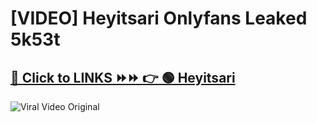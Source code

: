 
 # [VIDEO] Heyitsari Onlyfans Leaked 5k53t

## <h2><a href="https://clipsfans.com/Heyitsari&ref=git">🔗 Click to LINKS ⏩⏩ 👉 🟢 Heyitsari </a></h2>

<a href="https://clipsfans.com/Heyitsari&ref=git" rel="nofollow" data-target="animated-image.originalLink"><img src="https://i.ibb.co.com/xMMVF88/686577567.gif" alt="Viral Video Original" style="max-width: 100%; display: inline-block;" data-target="animated-image.originalImage"></a>

